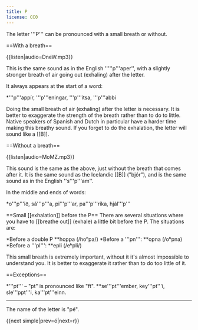 ```yaml
---
title: P
license: CC0
---
```


The letter '''P''' can be pronounced with a small breath or without.

==With a breath==

{{listen|audio=DneW.mp3}}

This is the same sound as in the English '''''p'''aper'', with a slightly stronger breath of air going out (exhaling) after the letter.

It always appears at the start of a word:

*'''p'''appír, '''p'''eningar, '''p'''ítsa, '''p'''abbi

Doing the small breath of air (exhaling) after the letter is necessary. It is better to exaggerate the strength of the breath rather than to do to little. Native speakers of Spanish and Dutch in particular have a harder time making this breathy sound. If you forget to do the exhalation, the letter will sound like a [[B]].

==Without a breath==

{{listen|audio=MoMZ.mp3}}

This sound is the same as the above, just without the breath that comes after it. It is the same sound as the Icelandic [[B]] ("bjór"), and is the same sound as in the English ''s'''p'''am''.

In the middle and ends of words:

*o'''p'''ið, sá'''p'''a, pi'''p'''ar, pa'''p'''rika, hjál'''p'''

==Small [[exhalation]] before the P==
There are several situations where you have to [[breathe out]] (exhale) a little bit before the P. The situations are:

*Before a double P
**hoppa (/hoʰpa/)
*Before a '''pn''':
**opna (/oʰpna)
*Before a '''pl''':
**epli (/eʰpli/)

This small breath is extremely important, without it it's almost impossible to understand you. It is better to exaggerate it rather than to do too little of it.

==Exceptions==

*'''pt''' – "pt" is pronounced like "ft".
**se'''pt'''ember, key'''pt'''i, sle'''ppt'''i, ka'''pt'''einn.

***

The name of the letter is "pé".

{{next simple|prev=ó|next=r}}